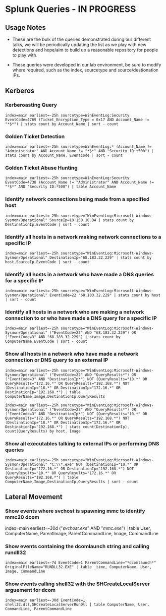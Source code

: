 # Splunk Queries - IN PROGRESS

## Usage Notes

* These are the bulk of the queries demonstrated during our different talks, we will be periodically updating the list as we play with new detections and hope/aim to build up a reasonable repository for people to play with.

* These queries were developed in our lab environment, be sure to modify where required, such as the index, sourcetype and source/destionation IPs.

## Kerberos

### Kerberoasting Query
`index=main earliest=-25h sourcetype=WinEventLog:Security EventCode=4769 (Ticket_Encryption_Type = 0x17 AND Account_Name != "*$*") | stats count by Account_Name | sort - count`

### Golden Ticket Detection
`index=main earliest=-25h sourcetype=WinEventLog:* (Account_Name != "Administrator" AND Account_Name != "*$*" AND "Security ID:*500") | stats count by Account_Name, EventCode | sort - count`

### Golden Ticket Abuse Hunting
`index=main earliest=-25h sourcetype=WinEventLog:Security EventCode=4738 (Account_Name != "Administrator" AND Account_Name != "*$*" AND "Security ID:*500") | table Account_Name`

### Identify network connections being made from a specified host
`index=main earliest=-25h sourcetype="WinEventLog:Microsoft-Windows-Sysmon/Operational" SourceIp=10.150.10.34 | stats count by DestinationIp,EventCode | sort - count`

### Identify all hosts in a network making network connections to a specific IP
`index=main earliest=-25h sourcetype="WinEventLog:Microsoft-Windows-Sysmon/Operational" DestinationIp="68.183.32.229" | stats count by host,SourceIp,EventCode | sort - count`

### Identify all hosts in a network who have made a DNS queries for a specific IP
`index=main earliest=-25h sourcetype="WinEventLog:Microsoft-Windows-Sysmon/Operational" EventCode=22 "68.183.32.229" | stats count by host | sort - count`

### Identify all hosts in a network who are making a network connection to or who have made a DNS query for a specific IP
`index=main earliest=-25h sourcetype="WinEventLog:Microsoft-Windows-Sysmon/Operational" ("EventCode=22" AND "68.183.32.229") OR ("EventCode=3" AND "68.183.32.229") | stats count by ComputerName,EventCode | sort - count`

### Show all hosts in a network who have made a network connection or DNS query to an external IP
`index=main earliest=-25h sourcetype="WinEventLog:Microsoft-Windows-Sysmon/Operational" ("EventCode=22" AND "QueryResults*") OR ("EventCode=3" AND "DestinationIp*") NOT (QueryResults="10.*" OR QueryResults="172.16.*" OR QueryResults="192.168.*") NOT (DestinationIp="10.*" OR DestinationIp="172.16.*" OR DestinationIp="192.168.*") | table ComputerName,Image,DestinationIp,QueryResults`

`index=main earliest=-25h sourcetype="WinEventLog:Microsoft-Windows-Sysmon/Operational" ("EventCode=22" AND "QueryResults*") OR ("EventCode=3" AND "DestinationIp*") NOT (QueryResults="10.*" OR QueryResults="172.16.*" OR QueryResults="192.168.*") NOT (DestinationIp="10.*" OR DestinationIp="172.16.*" OR DestinationIp="192.168.*") | stats count(DestinationIp), count(QueryResults) by host, Image`

### Show all executables talking to external IPs or performing DNS queries
`index=main earliest=-25h sourcetype="WinEventLog:Microsoft-Windows-Sysmon/Operational" "C:\\*.exe" NOT (DestinationIp="10.*" OR DestinationIp="172.16.*" OR DestinationIp="192.168.*") NOT (QueryResults="10.*" OR QueryResults="172.16.*" OR QueryResults="192.168.*") | table ComputerName,Image,DestinationIp,QueryResults | sort - count`

## Lateral Movement

### Show events where svchost is spawning mmc to identify mmc20 dcom
index=main earliest=-30d ("*svchost.exe*" AND "*mmc.exe*") | table User, ComputerName, ParentImage, ParentCommandLine, Image, CommandLine

### Show events containing the dcomlaunch string and calling rundll32
`index=main earliest=-7d EventCode=1 ParentCommandLine="*dcomlaunch*" OriginalFileName="RUNDLL32.EXE" | table _time, ComputerName, User, Image, CommandLine`

### Show events calling shell32 with the SHCreateLocalServer arguement for dcom
`index=main earliest=-30d EventCode=1 shell32.dll,SHCreateLocalServerRunDll | table ComputerName, User, CommandLine, ParentCommandLine`
